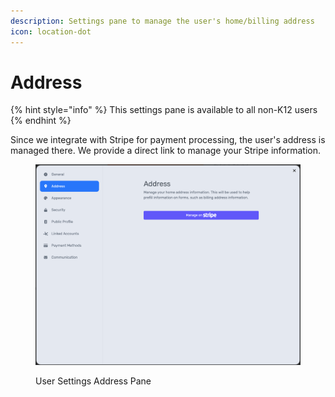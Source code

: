 ```yaml
---
description: Settings pane to manage the user's home/billing address
icon: location-dot
---
```


# Address

{% hint style="info" %}
This settings pane is available to all non-K12 users
{% endhint %}

Since we integrate with Stripe for payment processing, the user's address is managed there. We provide a direct link to manage your Stripe information.

<figure><img src="../../.gitbook/assets/image (1) (1) (1) (1) (1) (1).png" alt=""><figcaption><p>User Settings Address Pane</p></figcaption></figure>

